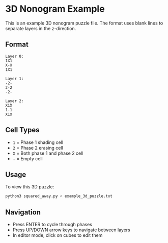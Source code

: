 # 3D Nonogram Example

This is an example 3D nonogram puzzle file. The format uses blank lines to separate layers in the z-direction.

## Format
```
Layer 0:
1X1
X-X  
1X1

Layer 1:
-2-
2-2
-2-

Layer 2:
X1X
1-1
X1X
```

## Cell Types
- `1` = Phase 1 shading cell
- `2` = Phase 2 erasing cell  
- `X` = Both phase 1 and phase 2 cell
- `-` = Empty cell

## Usage
To view this 3D puzzle:
```bash
python3 squared_away.py < example_3d_puzzle.txt
```

## Navigation
- Press ENTER to cycle through phases
- Press UP/DOWN arrow keys to navigate between layers
- In editor mode, click on cubes to edit them